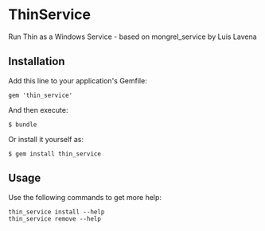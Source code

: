 # ThinService

Run Thin as a Windows Service - based on mongrel_service by Luis Lavena

## Installation

Add this line to your application's Gemfile:

    gem 'thin_service'

And then execute:

    $ bundle

Or install it yourself as:

    $ gem install thin_service

## Usage

Use the following commands to get more help:

    thin_service install --help
    thin_service remove --help


